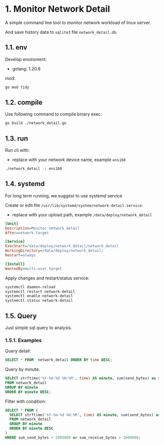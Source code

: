 # 1. Monitor Network Detail

A simple command line tool to monitor network workload of linux server.

And save history data to `sqlite3` file `network_detail.db`.

## 1.1. env

Develop enviroment:

- golang: 1.20.6

mod:

```bash
go mod tidy
```

## 1.2. compile

Use following command to compile binary exec.

```bash
go build ./network_detail.go
```

## 1.3. run

Run cli with:

- replace with your network device name, example `ens160`

```bash
./network_detail -i ens160
```

## 1.4. systemd

For long term running, we suggest to use systemd service

Create or edit file `/usr/lib/systemd/system/network-detail.service`:

- replace with your upload path, example `/data/deploy/network_detail`

```ini
[Unit]
Description=Monitor network detail
After=network.target

[Service]
ExecStart=/data/deploy/network_detail/network_detail 
WorkingDirectory=/data/deploy/network_detail/
Restart=always

[Install]
WantedBy=multi-user.target
```

Apply changes and restart/status service:

```bash
systemctl daemon-reload
systemctl restart network-detail
systemctl enable network-detail
systemctl status network-detail
```

## 1.5. Query

Just simple sql query to analysis.

### 1.5.1. Examples

Query detail:

```sql
SELECT * FROM  network_detail ORDER BY time DESC;
```

Query by minute:

```sql
SELECT strftime('%Y-%m-%d %H:%M', time) AS minute, sum(send_bytes) as sum_send_bytes, sum(receive_bytes) as sum_receive_bytes
FROM network_detail
GROUP BY minute
ORDER BY minute DESC;
```

Filter with condition:

```sql
SELECT * FROM (
  SELECT strftime('%Y-%m-%d %H:%M', time) AS minute, sum(send_bytes) as sum_send_bytes, sum(receive_bytes) as sum_receive_bytes
  FROM network_detail
  GROUP BY minute
  ORDER BY minute DESC
)
WHERE sum_send_bytes > 1000000 or sum_receive_bytes > 1000000;
```
